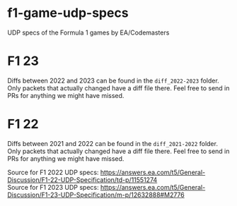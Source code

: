 # f1-game-udp-specs

UDP specs of the Formula 1 games by EA/Codemasters

# F1 23

Diffs between 2022 and 2023 can be found in the `diff_2022-2023` folder. Only packets that actually changed have a diff file there. Feel free to send in PRs for anything we might have missed.

# F1 22

Diffs between 2021 and 2022 can be found in the `diff_2021-2022` folder. Only packets that actually changed have a diff file there. Feel free to send in PRs for anything we might have missed.

Source for F1 2022 UDP specs: https://answers.ea.com/t5/General-Discussion/F1-22-UDP-Specification/td-p/11551274  
Source for F1 2023 UDP specs: https://answers.ea.com/t5/General-Discussion/F1-23-UDP-Specification/m-p/12632888#M2776
